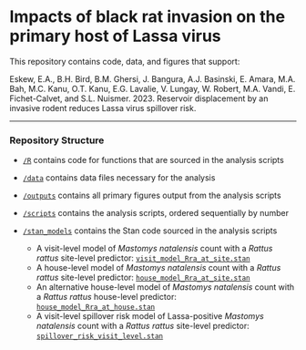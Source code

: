 # Impacts of black rat invasion on the primary host of Lassa virus

This repository contains code, data, and figures that support:

Eskew, E.A., B.H. Bird, B.M. Ghersi, J. Bangura, A.J. Basinski, E. Amara, M.A. Bah, M.C. Kanu, O.T. Kanu, E.G. Lavalie, V. Lungay, W. Robert, M.A. Vandi, E. Fichet-Calvet, and S.L. Nuismer. 2023. Reservoir displacement by an invasive rodent reduces Lassa virus spillover risk.

--- 

### Repository Structure

- [`/R`](/R) contains code for functions that are sourced in the analysis scripts

- [`/data`](/data) contains data files necessary for the analysis

- [`/outputs`](/outputs) contains all primary figures output from the analysis scripts

- [`/scripts`](/scripts) contains the analysis scripts, ordered sequentially by number

- [`/stan_models`](/stan_models) contains the Stan code sourced in the analysis scripts
  - A visit-level model of _Mastomys natalensis_ count with a _Rattus rattus_ site-level predictor: [`visit_model_Rra_at_site.stan`](/stan_models/visit_model_Rra_at_site.stan)
  - A house-level model of _Mastomys natalensis_ count with a _Rattus rattus_ site-level predictor: [`house_model_Rra_at_site.stan`](/stan_models/house_model_Rra_at_site.stan)
  - An alternative house-level model of _Mastomys natalensis_ count with a _Rattus rattus_ house-level predictor: [`house_model_Rra_at_house.stan`](/stan_models/house_model_Rra_at_house.stan)
  - A visit-level spillover risk model of Lassa-positive _Mastomys natalensis_ count with a _Rattus rattus_ site-level predictor: [`spillover_risk_visit_level.stan`](/stan_models/spillover_risk_visit_level.stan)